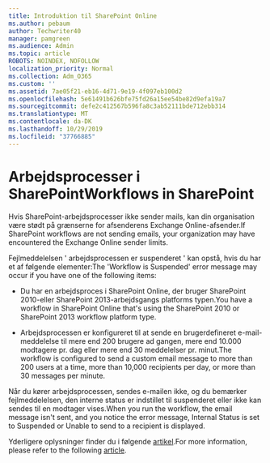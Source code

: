 ```yaml
---
title: Introduktion til SharePoint Online
ms.author: pebaum
author: Techwriter40
manager: pamgreen
ms.audience: Admin
ms.topic: article
ROBOTS: NOINDEX, NOFOLLOW
localization_priority: Normal
ms.collection: Adm_O365
ms.custom: ''
ms.assetid: 7ae05f21-eb16-4d71-9e19-4f097eb100d2
ms.openlocfilehash: 5e61491b626bfe75fd26a15ee54be82d9efa19a7
ms.sourcegitcommit: defe2c412567b596fa8c3ab52111bde712ebb314
ms.translationtype: MT
ms.contentlocale: da-DK
ms.lasthandoff: 10/29/2019
ms.locfileid: "37766885"
---
```

# <a name="workflows-in-sharepoint"></a><span data-ttu-id="5fc68-102">Arbejdsprocesser i SharePoint</span><span class="sxs-lookup"><span data-stu-id="5fc68-102">Workflows in SharePoint</span></span>

<span data-ttu-id="5fc68-103">Hvis SharePoint-arbejdsprocesser ikke sender mails, kan din organisation være stødt på grænserne for afsenderens Exchange Online-afsender.</span><span class="sxs-lookup"><span data-stu-id="5fc68-103">If SharePoint workflows are not sending emails, your organization may have encountered the Exchange Online sender limits.</span></span>

<span data-ttu-id="5fc68-104">Fejlmeddelelsen ' arbejdsprocessen er suspenderet ' kan opstå, hvis du har et af følgende elementer:</span><span class="sxs-lookup"><span data-stu-id="5fc68-104">The 'Workflow is Suspended' error message may occur if you have one of the following items:</span></span>

- <span data-ttu-id="5fc68-105">Du har en arbejdsproces i SharePoint Online, der bruger SharePoint 2010-eller SharePoint 2013-arbejdsgangs platforms typen.</span><span class="sxs-lookup"><span data-stu-id="5fc68-105">You have a workflow in SharePoint Online that's using the SharePoint 2010 or SharePoint 2013 workflow platform type.</span></span>

- <span data-ttu-id="5fc68-106">Arbejdsprocessen er konfigureret til at sende en brugerdefineret e-mail-meddelelse til mere end 200 brugere ad gangen, mere end 10.000 modtagere pr. dag eller mere end 30 meddelelser pr. minut.</span><span class="sxs-lookup"><span data-stu-id="5fc68-106">The workflow is configured to send a custom email message to more than 200 users at a time, more than 10,000 recipients per day, or more than 30 messages per minute.</span></span>

<span data-ttu-id="5fc68-107">Når du kører arbejdsprocessen, sendes e-mailen ikke, og du bemærker fejlmeddelelsen, den interne status er indstillet til suspenderet eller ikke kan sendes til en modtager vises.</span><span class="sxs-lookup"><span data-stu-id="5fc68-107">When you run the workflow, the email message isn't sent, and you notice the error message, Internal Status is set to Suspended or Unable to send to a recipient is displayed.</span></span>

<span data-ttu-id="5fc68-108">Yderligere oplysninger finder du i følgende [artikel](https://docs.microsoft.com/sharepoint/support/workflows/configured-workflow-fails-running).</span><span class="sxs-lookup"><span data-stu-id="5fc68-108">For more information, please refer to the following [article](https://docs.microsoft.com/sharepoint/support/workflows/configured-workflow-fails-running).</span></span>

